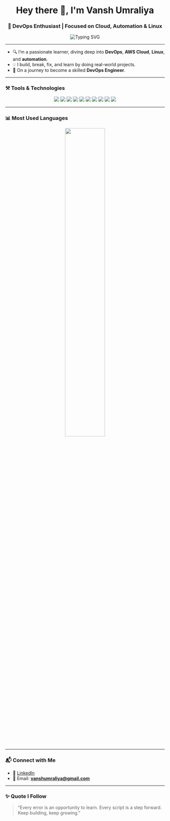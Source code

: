 <h1 align="center">Hey there 👋, I'm Vansh Umraliya</h1>
<h3 align="center">🚀 DevOps Enthusiast | Focused on Cloud, Automation & Linux </h3>

<p align="center">
  <img src="https://readme-typing-svg.demolab.com?font=Fira+Code&size=20&duration=3000&pause=1000&center=true&vCenter=true&width=500&lines=Always+Learning+AWS%2C+Docker%2C+K8s+%26+More!" alt="Typing SVG" />
</p>

---

- 🔍 I’m a passionate learner, diving deep into **DevOps**, **AWS Cloud**, **Linux**, and **automation**.  
- 💡 I build, break, fix, and learn by doing real-world projects.  
- 🧩 On a journey to become a skilled **DevOps Engineer**.

---

### ⚒️ Tools & Technologies

<p align="center">
  <img src="https://img.shields.io/badge/Linux-333333?style=for-the-badge&logo=linux&logoColor=white"/>
  <img src="https://img.shields.io/badge/AWS-232F3E?style=for-the-badge&logo=amazon-aws&logoColor=white"/>
  <img src="https://img.shields.io/badge/Terraform-7B42BC?style=for-the-badge&logo=terraform&logoColor=white"/>
  <img src="https://img.shields.io/badge/Jenkins-D24939?style=for-the-badge&logo=jenkins&logoColor=white"/>
  <img src="https://img.shields.io/badge/Docker-2496ED?style=for-the-badge&logo=docker&logoColor=white"/>
  <img src="https://img.shields.io/badge/Kubernetes-326CE5?style=for-the-badge&logo=kubernetes&logoColor=white"/>
  <img src="https://img.shields.io/badge/Prometheus-E6522C?style=for-the-badge&logo=prometheus&logoColor=white"/>
  <img src="https://img.shields.io/badge/Grafana-F46800?style=for-the-badge&logo=grafana&logoColor=white"/>
  <img src="https://img.shields.io/badge/Git-F05032?style=for-the-badge&logo=git&logoColor=white"/>
  <img src="https://img.shields.io/badge/Python-3776AB?style=for-the-badge&logo=python&logoColor=white"/>
</p>

---

### 📊 Most Used Languages

<p align="center">
  <img src="https://github-readme-stats.vercel.app/api/top-langs/?username=Vansh-Umraliya&layout=compact&theme=radical" width="50%"/>
</p>

---

### 📬 Connect with Me

- 💼 [LinkedIn](https://www.linkedin.com/in/vansh-umraliya)
- 📧 Email: **vanshumraliya@gmail.com**

---

### ✨ Quote I Follow

> “Every error is an opportunity to learn. Every script is a step forward. Keep building, keep growing.”

